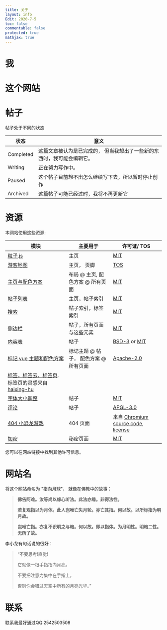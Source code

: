 ```yaml
---
title: 关于
layout: info
Edit: 2020-7-5
toc: false
commentable: false
protected: true
mathjax: true
---
```


# 我



# 这个网站


# 帖子

帖子处于不同的状态

| 状态    | 意义                                                           |
| --------- | ----------------------------------------------------------------- |
| Completed | 这篇文章被认为是已完成的， 但当我想出了一些新的东西时，我可能会编辑它。 |
| Writing   | 正在努力写作中。  |
| Paused    | 这个帖子目前想不出怎么继续写下去，所以暂时停止创作 |
| Archived  | 这篇帖子可能已经过时，我将不再更新它 |

# 资源

本网站使用这些资源:

| 模块                                                       | 主要用于                                 | 许可证/ TOS                                                 |
| ------------------------------------------------------------ | ----------------------------------------------- | ------------------------------------------------------------ |
| [粒子.js](https://github.com/VincentGarreau/particles.js) | 主页        | [MIT](http://opensource.org/licenses/MIT)                    |
| [游客地图](https://clustrmaps.com/)                       | 	主页， 页脚    | [TOS](https://clustrmaps.com/legal)                          |
| [主页与配色方案](https://github.com/nrandecker/particle) | 布局 @ 主页, 配色方案 @ 所有页面     | [MIT](http://opensource.org/licenses/MIT)                    |
| [帖子列表](https://github.com/mdo/jekyll-snippets/blob/master/posts-list.html) | 主页，帖子索引        | [MIT](http://opensource.org/licenses/MIT)                    |
| [搜索](https://github.com/christian-fei/Simple-Jekyll-Search) | 帖子索引，标签索引   | [MIT](http://opensource.org/licenses/MIT)                    |
| [侧边栏](https://github.com/poole/lanyon)                  | 帖子，所有页面与这些元素   | [MIT](https://github.com/poole/lanyon/blob/master/LICENSE.md) |
| [内容表](https://github.com/allejo/jekyll-toc)     | 帖子 | [BSD-3](https://opensource.org/licenses/BSD-3-Clause) or [MIT](http://opensource.org/licenses/MIT) |
| [标记 vue 主题和配色方案](https://github.com/blinkfox/typora-vue-theme) | 标记主题 @ 帖子， 配色方案 @ 所有页面 | [Apache-2.0](http://www.apache.org/licenses/LICENSE-2.0)     |
| [标签，标签云，标签页](unyoung2/hyunyoung2.github.io). 标签页的灵感来自 [haixing-hu](https://haixing-hu.github.io/tags.html) |
| [字体大小调整](https://codepen.io/robgolbeck/pen/yePRwa) | 帖子        | [MIT](http://opensource.org/licenses/MIT)                    |
| [评论](https://commentit.io)                              | 帖子      | [APGL-3.0](https://www.gnu.org/licenses/agpl-3.0.html)       |
| [404 小恐龙游戏](https://github.com/wayou/t-rex-runner)      | 404 页面      | 来自 [Chromium source code](https://cs.chromium.org/chromium/src/components/neterror/resources/offline.js?q=t-rex+package), [license](https://chromium.googlesource.com/chromium/src.git/+/master/LICENSE) |
| [加密](https://github.com/robinmoisson/staticrypt)     | 秘密页面       | [MIT](http://opensource.org/licenses/MIT)                    |

您可以在网站链接中找到其他许可信息。

# 网站名

将这个网站命名为 "指向月球"， 就像在佛教中的故事：
> **佛告阿难。汝等尚以缘心听法。此法亦缘。非得法性。**
>
> **若复观指以为月体。此人岂唯亡失月轮。亦亡其指。何以故。以所标指为明月故。**
>
> **岂唯亡指。亦复不识明之与暗。何以故。即以指体。为月明性。明暗二性。无所了故。**

李小龙有句话说的很好：

>“不要思考!直觉!
>
>它就像一根手指指向月亮。
>
>不要把注意力集中在手指上，
>
>否则你会错过天空中所有的月亮光华。”


# 联系

联系我最好通过QQ:2542503508
